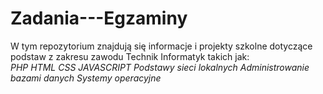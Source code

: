 # Zadania---Egzaminy

W tym repozytorium znajdują się informacje i projekty szkolne dotyczące podstaw z zakresu zawodu Technik Informatyk takich jak:  
*PHP*
*HTML*
*CSS*
*JAVASCRIPT*
*Podstawy sieci lokalnych*
*Administrowanie bazami danych*
*Systemy operacyjne*
